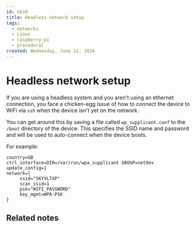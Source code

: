 ```yaml
---
id: hb10
title: Headless network setup
tags:
  - networks
  - Linux
  - raspberry-pi
  - procedural
created: Wednesday, June 12, 2024
---
```


# Headless network setup

If you are using a headless system and you aren't using an ethernet connection,
you face a chicken-egg issue of how to connect the device to WiFi via `ssh` when
the device isn't yet on the network.

You can get around this by saving a file called `wp_supplicant.conf` to the
`/boot` directory of the device. This specifies the SSID name and password and
will be used to auto-connect when the device boots.

For example:

```
country=GB
ctrl_interface=DIR=/var/run/wpa_supplicant GROUP=netdev
update_config=1
network={
     ssid="SKYVL7XP"
     scan_ssid=1
     psk="WIFI_PASSWORD"
     key_mgmt=WPA-PSK
}
```

## Related notes
